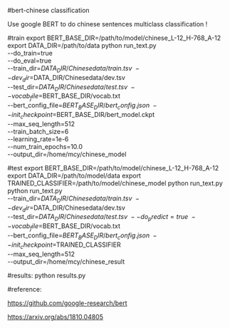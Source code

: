 #bert-chinese classification

Use google BERT to do chinese sentences multiclass classification !

#train
export BERT_BASE_DIR=/path/to/model/chinese_L-12_H-768_A-12
export DATA_DIR=/path/to/data
python run_text.py \
  --do_train=true \
  --do_eval=true \
  --train_dir=$DATA_DIR/Chinesedata/train.tsv \
  --dev_dir=$DATA_DIR/Chinesedata/dev.tsv \
  --test_dir=$DATA_DIR/Chinesedata/test.tsv \
  --vocab_file=$BERT_BASE_DIR/vocab.txt \
  --bert_config_file=$BERT_BASE_DIR/bert_config.json \
  --init_checkpoint=$BERT_BASE_DIR/bert_model.ckpt \
  --max_seq_length=512 \
  --train_batch_size=6 \
  --learning_rate=1e-6 \
  --num_train_epochs=10.0 \
  --output_dir=/home/mcy/chinese_model

#test
export BERT_BASE_DIR=/path/to/model/chinese_L-12_H-768_A-12
export DATA_DIR=/path/to/model/data
export TRAINED_CLASSIFIER=/path/to/model/chinese_model
python run_text.py \
python run_text.py \
  --train_dir=$DATA_DIR/Chinesedata/train.tsv \
  --dev_dir=$DATA_DIR/Chinesedata/dev.tsv \
  --test_dir=$DATA_DIR/Chinesedata/test.tsv \
  --do_predict=true \
  --vocab_file=$BERT_BASE_DIR/vocab.txt \
  --bert_config_file=$BERT_BASE_DIR/bert_config.json \
  --init_checkpoint=$TRAINED_CLASSIFIER \
  --max_seq_length=512 \
  --output_dir=/home/mcy/chinese_result
 
#results:
python results.py

#reference:

https://github.com/google-research/bert

https://arxiv.org/abs/1810.04805









